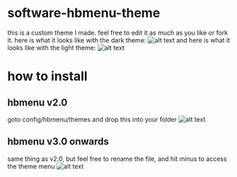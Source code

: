 # software-hbmenu-theme
this is a custom theme I made. feel free to edit it as much as you like or fork it. 
here is what it looks like with the dark theme:
![alt text](https://github.com/twinec/software-hbmenu-theme/blob/master/2018112117333800-DB1426D1DFD034027CECDE9C2DD914B8.jpg)
and here is what it looks like with the light theme:
![alt text](https://github.com/twinec/software-hbmenu-theme/blob/master/2018112117335000-DB1426D1DFD034027CECDE9C2DD914B8.jpg)
# how to install
## hbmenu v2.0
goto config/hbmenu/themes and drop this into your folder
![alt text](https://github.com/twinec/software-hbmenu-theme/blob/master/2018112117372200-DB1426D1DFD034027CECDE9C2DD914B8.jpg)
## hbmenu v3.0 onwards
same thing as v2.0, but feel free to rename the file, and hit minus to access the theme menu
![alt text](https://github.com/twinec/software-hbmenu-theme/blob/master/2018112117340700-DB1426D1DFD034027CECDE9C2DD914B8.jpg)
